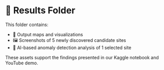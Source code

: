 # 📁 Results Folder

This folder contains:
- 📍 Output maps and visualizations
- 🖼️ Screenshots of 5 newly discovered candidate sites
- 🤖 AI-based anomaly detection analysis of 1 selected site

These assets support the findings presented in our Kaggle notebook and YouTube demo.
